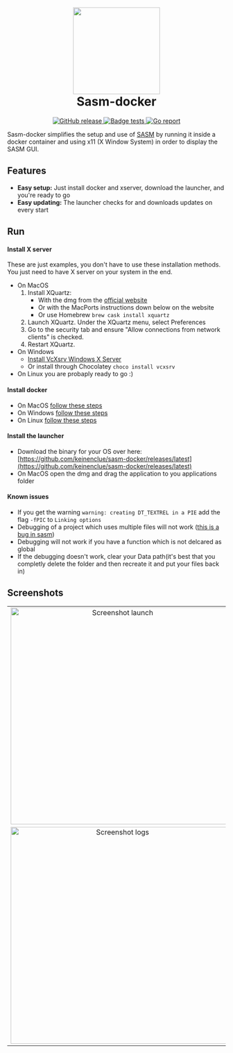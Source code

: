 <h1 align="center">
    <img src="https://github.com/keinenclue/sasm-docker/blob/main/launcher/Icon.png?raw=true" width="200px" ></img><br>
    Sasm-docker
</h1>

<p align="center">
    <!--a href="https://www.gnu.org/licenses/agpl-3.0">
        <img src="https://img.shields.io/badge/License-AGPL%20v3-blue.svg" />
    </a-->
    <a href="https://github.com/keinenclue/sasm-docker/releases/latest">
        <img src="https://img.shields.io/github/v/release/keinenclue/sasm-docker?logo=github&logoColor=white" alt="GitHub release"/>
    </a>
    <a href="https://github.com/keinenclue/sasm-docker/actions/workflows/release.yml/badge.svg">
        <img src="https://github.com/keinenclue/sasm-docker/actions/workflows/release.yml/badge.svg" alt="Badge tests">
    </a>
    <a href="https://goreportcard.com/report/github.com/keinenclue/sasm-docker">
        <img src="https://goreportcard.com/badge/github.com/keinenclue/sasm-docker" alt="Go report" />
    </a>
</p>

Sasm-docker simplifies the setup and use of [SASM](https://dman95.github.io/SASM/english.html) by running it inside a docker container and using x11 (X Window System) in order to display the SASM GUI.

## Features

- **Easy setup:** Just install docker and xserver, download the launcher, and you're ready to go
- **Easy updating:** The launcher checks for and downloads updates on every start

## Run

#### Install X server

These are just examples, you don't have to use these installation methods.  
You just need to have X server on your system in the end.

- On MacOS
    1. Install XQuartz:
        - With the dmg from the [official website](https://www.xquartz.org/releases/index.html)
        - Or with the MacPorts instructions down below on the website
        - Or use Homebrew `brew cask install xquartz`
    2. Launch XQuartz. Under the XQuartz menu, select Preferences
    3. Go to the security tab and ensure "Allow connections from network clients" is checked.
    4. Restart XQuartz.
- On Windows
  - [Install VcXsrv Windows X Server](https://sourceforge.net/projects/vcxsrv/)
  - Or install through Chocolatey `choco install vcxsrv`
- On Linux you are probaply ready to go :)

#### Install docker

- On MacOS [follow these steps](https://docs.docker.com/desktop/mac/install)
- On Windows [follow these steps](https://docs.docker.com/desktop/windows/install)
- On Linux [follow these steps](https://docs.docker.com/engine/install)

#### Install the launcher

- Download the binary for your OS over here: [https://github.com/keinenclue/sasm-docker/releases/latest](https://github.com/keinenclue/sasm-docker/releases/latest)
- On MacOS open the dmg and drag the application to you applications folder

#### Known issues

- If you get the warning `warning: creating DT_TEXTREL in a PIE` add the flag `-fPIC` to `Linking options`
- Debugging of a project which uses multiple files will not work ([this is a bug in sasm](https://github.com/Dman95/SASM/issues/102))
- Debugging will not work if you have a function which is not delcared as global
- If the debugging doesn't work, clear your Data path(it's best that you completly delete the folder and then recreate it and put your files back in)

## Screenshots

<table align="center">
    <tr>
        <td align="center">
               <a href="https://user-images.githubusercontent.com/30153207/140638832-c3f91a51-81a3-44db-8a1e-0192c9fe9ec5.png">
                   <img src="https://user-images.githubusercontent.com/30153207/140638832-c3f91a51-81a3-44db-8a1e-0192c9fe9ec5.png" width="500px" alt="Screenshot launch" />
              </a>
        </td>
        <td align="center">
            <a href="https://user-images.githubusercontent.com/30153207/140639058-fed938e4-2a66-4a42-849d-86c5a4fb61a6.png" >
                <img src="https://user-images.githubusercontent.com/30153207/140639058-fed938e4-2a66-4a42-849d-86c5a4fb61a6.png" width="500px" alt="Screenshot pulling" />
            </a>
        </td>
    </tr>
    <tr>
       <td align="center">
            <a href="https://user-images.githubusercontent.com/30153207/140663399-7cb1af3b-ce8f-4551-9aae-954619710607.png">
                <img src="https://user-images.githubusercontent.com/30153207/140663399-7cb1af3b-ce8f-4551-9aae-954619710607.png"  width="500px" alt="Screenshot logs" />
            </a>
        </td>
        <td align="center">
            <a href="https://user-images.githubusercontent.com/30153207/140639009-8f6dd323-12aa-4e8f-9d6d-afbcfed45e32.png" >
                <img src="https://user-images.githubusercontent.com/30153207/140639009-8f6dd323-12aa-4e8f-9d6d-afbcfed45e32.png" width="500px" alt="Screenshot settings" />
            </a>
        </td>
    </tr>
</table>
